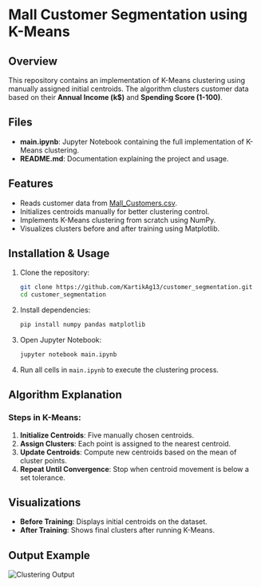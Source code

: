 # Mall Customer Segmentation using K-Means

## Overview
This repository contains an implementation of K-Means clustering using manually assigned initial centroids. The algorithm clusters customer data based on their **Annual Income (k$)** and **Spending Score (1-100)**.

## Files
- **main.ipynb**: Jupyter Notebook containing the full implementation of K-Means clustering.
- **README.md**: Documentation explaining the project and usage.

## Features
- Reads customer data from [Mall_Customers.csv](https://www.kaggle.com/datasets/vjchoudhary7/customer-segmentation-tutorial-in-python).
- Initializes centroids manually for better clustering control.
- Implements K-Means clustering from scratch using NumPy.
- Visualizes clusters before and after training using Matplotlib.

## Installation & Usage
1. Clone the repository:
   ```bash
   git clone https://github.com/KartikAg13/customer_segmentation.git
   cd customer_segmentation
   ```
2. Install dependencies:
   ```bash
   pip install numpy pandas matplotlib
   ```
3. Open Jupyter Notebook:
   ```bash
   jupyter notebook main.ipynb
   ```
4. Run all cells in `main.ipynb` to execute the clustering process.

## Algorithm Explanation
### Steps in K-Means:
1. **Initialize Centroids**: Five manually chosen centroids.
2. **Assign Clusters**: Each point is assigned to the nearest centroid.
3. **Update Centroids**: Compute new centroids based on the mean of cluster points.
4. **Repeat Until Convergence**: Stop when centroid movement is below a set tolerance.

## Visualizations
- **Before Training**: Displays initial centroids on the dataset.
- **After Training**: Shows final clusters after running K-Means.

## Output Example
![Clustering Output](https://github.com/user-attachments/assets/b256cc15-a03a-4362-a299-a161d176dc30)
